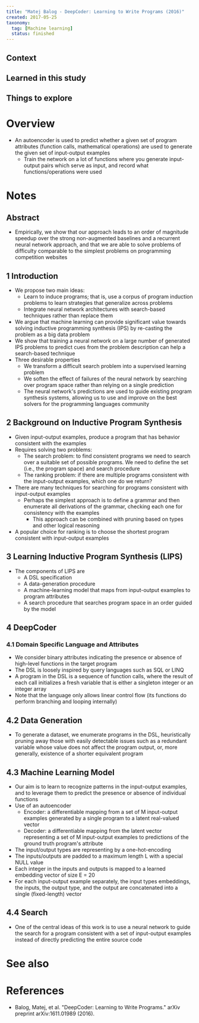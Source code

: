 ```yaml
---
title: "Matej Balog - DeepCoder: Learning to Write Programs (2016)"
created: 2017-05-25
taxonomy:
  tag: [Machine learning]
  status: finished
---
```


## Context

## Learned in this study

## Things to explore

# Overview
* An autoencoder is used to predict whether a given set of program attributes (function calls, mathematical operations) are used to generate the given set of input-output examples
	* Train the network on a lot of functions where you generate input-output pairs which serve as input, and record what functions/operations were used

# Notes
## Abstract
* Empirically, we show that our approach leads to an order of magnitude speedup over the strong non-augmented baselines and a recurrent neural network approach, and that we are able to solve problems of difficulty comparable to the simplest problems on programming competition websites

## 1 Introduction
* We propose two main ideas:
	* Learn to induce programs; that is, use a corpus of program induction problems to learn strategies that generalize across problems
	* Integrate neural network architectures with search-based techniques rather than replace them
* We argue that machine learning can provide significant value towards solving inductive programming synthesis (IPS) by re-casting the problem as a big data problem
* We show that training a neural network on a large number of generated IPS problems to predict cues from the problem description can help a search-based technique
* Three desirable properties
	* We transform a difficult search problem into a supervised learning problem
	* We soften the effect of failures of the neural network by searching over program space rather than relying on a single prediction
	* The neural network's predictions are used to guide existing program synthesis systems, allowing us to use and improve on the best solvers for the programming languages community

## 2 Background on Inductive Program Synthesis
* Given input-output examples, produce a program that has behavior consistent with the examples
* Requires solving two problems:
	* The search problem: to find consistent programs we need to search over a suitable set of possible programs. We need to define the set (i.e., the program space) and search procedure
	* The ranking problem: if there are multiple programs consistent with the input-output examples, which one do we return?
* There are many techniques for searching for programs consistent with input-output examples
	* Perhaps the simplest approach is to define a grammar and then enumerate all derivations of the grammar, checking each one for consistency with the examples
		* This approach can be combined with pruning based on types and other logical reasoning
* A popular choice for ranking is to choose the shortest program consistent with input-output examples

## 3 Learning Inductive Program Synthesis (LIPS)
* The components of LIPS are
	* A DSL specification
	* A data-generation procedure
	* A machine-learning model that maps from input-output examples to program attributes
	* A search procedure that searches program space in an order guided by the model

## 4 DeepCoder
### 4.1 Domain Specific Language and Attributes
* We consider binary attributes indicating the presence or absence of high-level functions in the target program
* The DSL is loosely inspired by query languages such as SQL or LINQ
* A program in the DSL is a sequence of function calls, where the result of each call initializes a fresh variable that is either a singleton integer or an integer array
* Note that the language only allows linear control flow (its functions do perform branching and looping internally)

## 4.2 Data Generation
* To generate a dataset, we enumerate programs in the DSL, heuristically pruning away those with easily detectable issues such as a redundant variable whose value does not affect the program output, or, more generally, existence of a shorter equivalent program

## 4.3 Machine Learning Model
* Our aim is to learn to recognize patterns in the input-output examples, and to leverage them to predict the presence or absence of individual functions
* Use of an autoencoder
	* Encoder: a differentiable mapping from a set of M input-output examples generated by a single program to a latent real-valued vector
	* Decoder: a differentiable mapping from the latent vector representing a set of M input-output examples to predictions of the ground truth program's attribute
* The input/output types are representing by a one-hot-encoding
* The inputs/outputs are padded to a maximum length L with a special NULL value
* Each integer in the inputs and outputs is mapped to a learned embedding vector of size E = 20
* For each input-output example separately, the input types embeddings, the inputs, the output type, and the output are concatenated into a single (fixed-length) vector

## 4.4 Search
* One of the central ideas of this work is to use a neural network to guide the search for a program consistent with a set of input-output examples instead of directly predicting the entire source code

# See also

# References
* Balog, Matej, et al. "DeepCoder: Learning to Write Programs." arXiv preprint arXiv:1611.01989 (2016).
